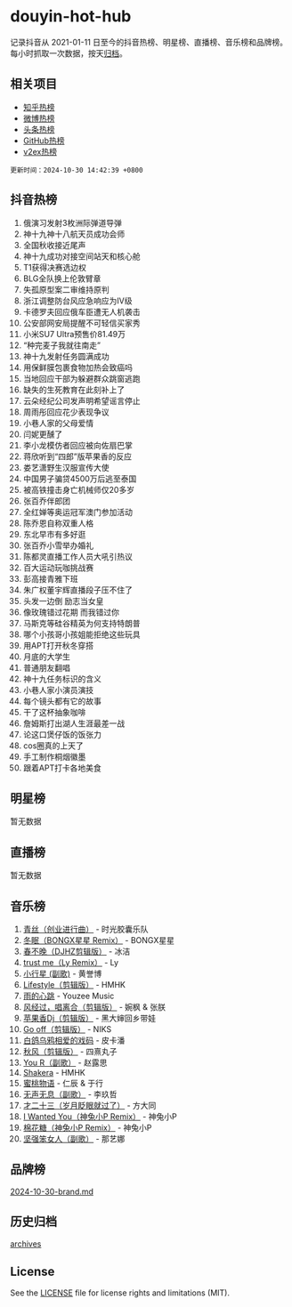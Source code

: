 # douyin-hot-hub

记录抖音从 2021-01-11 日至今的抖音热榜、明星榜、直播榜、音乐榜和品牌榜。每小时抓取一次数据，按天[归档](archives)。

## 相关项目

- [知乎热榜](https://github.com/lonnyzhang423/zhihu-hot-hub)
- [微博热榜](https://github.com/lonnyzhang423/weibo-hot-hub)
- [头条热榜](https://github.com/lonnyzhang423/toutiao-hot-hub)
- [GitHub热榜](https://github.com/lonnyzhang423/github-hot-hub)
- [v2ex热榜](https://github.com/lonnyzhang423/v2ex-hot-hub)


`更新时间：2024-10-30 14:42:39 +0800`

## 抖音热榜

1. 俄演习发射3枚洲际弹道导弹
1. 神十九神十八航天员成功会师
1. 全国秋收接近尾声
1. 神十九成功对接空间站天和核心舱
1. T1获得决赛选边权
1. BLG全队换上伦敦臂章
1. 失孤原型案二审维持原判
1. 浙江调整防台风应急响应为Ⅳ级
1. 卡德罗夫回应俄车臣遭无人机袭击
1. 公安部网安局提醒不可轻信买家秀
1. 小米SU7 Ultra预售价81.49万
1. “种完麦子我就往南走”
1. 神十九发射任务圆满成功
1. 用保鲜膜包裹食物加热会致癌吗
1. 当地回应干部为躲避群众跳窗逃跑
1. 缺失的生死教育在此刻补上了
1. 云朵经纪公司发声明希望谣言停止
1. 周雨彤回应花少表现争议
1. 小巷人家的父母爱情
1. 闫妮更醺了
1. 李小龙模仿者回应被向佐扇巴掌
1. 蒋欣听到“四郎”版苹果香的反应
1. 娄艺潇野生汉服宣传大使
1. 中国男子骗贷4500万后逃至泰国
1. 被高铁撞击身亡机械师仅20多岁
1. 张百乔伴郎团
1. 全红婵等奥运冠军澳门参加活动
1. 陈乔恩自称双重人格
1. 东北早市有多好逛
1. 张百乔小雪举办婚礼
1. 陈都灵直播工作人员大吼引热议
1. 百大运动玩咖挑战赛
1. 彭高接青雅下班
1. 朱广权董宇辉直播段子压不住了
1. 头发一边倒 励志当女皇
1. 像玫瑰错过花期 而我错过你
1. 马斯克等硅谷精英为何支持特朗普
1. 哪个小孩哥小孩姐能拒绝这些玩具
1. 用APT打开秋冬穿搭
1. 月底的大学生
1. 普通朋友翻唱
1. 神十九任务标识的含义
1. 小巷人家小演员演技
1. 每个镜头都有它的故事
1. 干了这杯抽象咖啡
1. 詹姆斯打出湖人生涯最差一战
1. 论这口煲仔饭的饭张力
1. cos圈真的上天了
1. 手工制作桐烟徽墨
1. 跟着APT打卡各地美食

## 明星榜

暂无数据

## 直播榜

暂无数据

## 音乐榜

1. [青丝（创业进行曲）](https://sf5-hl-cdn-tos.douyinstatic.com/obj/tos-cn-ve-2774/ooYARJB5iBRNhCOkDsS3BAKW91CIMoQfwzwKLi) - 时光胶囊乐队
1. [冬眠（BONGX星星 Remix）](https://sf3-cdn-tos.douyinstatic.com/obj/tos-cn-ve-2774/oMCfFFoE3LwQ7agAgOIG4ieExqkeAsxNBEkLdz) - BONGX星星
1. [春不晚（DJHZ剪辑版）](https://sf5-hl-cdn-tos.douyinstatic.com/obj/tos-cn-ve-2774/osEZa7YZ6wNo9QDABgfGFaCQKRQTNafsBJDnKt) - 冰洁
1. [trust me（Ly Remix）](https://sf3-cdn-tos.douyinstatic.com/obj/tos-cn-ve-2774/oUo1M8fz5AfmMSExABQQKFE0eCMWgsiccfqrMA) - Ly
1. [小行星 (副歌)](https://sf5-hl-cdn-tos.douyinstatic.com/obj/tos-cn-ve-2774/oArWEvgkJwVsB0KMIw6iBsAoHAciIjJqzWeTQr) - 黄誉博
1. [Lifestyle（剪辑版）](https://sf6-cdn-tos.douyinstatic.com/obj/tos-cn-ve-2774/owfqGgjwG3V5lCLaAIezFMeg3LtuKNBaZKgzPV) - HMHK
1. [雨的心跳](https://sf3-cdn-tos.douyinstatic.com/obj/tos-cn-ve-2774/o0vI5NZuiJgxWIQQFhXO0RTrsiIAsBSiMIECz) - Youzee Music
1. [风经过，唱离合（剪辑版）](https://sf3-cdn-tos.douyinstatic.com/obj/tos-cn-ve-2774/okllg5DG2MmUF3aiiDfBZx6ZLvfwOTtbCEAHyI) - 婉枫 & 张朕
1. [苹果香Dj（剪辑版）](https://sf5-hl-cdn-tos.douyinstatic.com/obj/tos-cn-ve-2774/oEeIEQbYGAOspCTRAIeYF4Ok8LgZ8NBaRe4ztR) - 黑大婶回乡带娃
1. [Go off（剪辑版）](https://sf5-hl-cdn-tos.douyinstatic.com/obj/tos-cn-ve-2774/oYLJZTCGnIQBt2BsMBCFksOEMnDQesCr2gfZ7N) - NIKS
1. [白鸽乌鸦相爱的戏码](https://sf3-cdn-tos.douyinstatic.com/obj/tos-cn-ve-2774/oMVVEf6eDAOmFtNtCsEqKpIorBDM8Nkg6TZRqC) - 皮卡潘
1. [秋风（剪辑版）](https://sf5-hl-cdn-tos.douyinstatic.com/obj/tos-cn-ve-2774/ocGaU84LfAfzMd2wbXdQFpCGhBiXg82JNMRRie) - 四熹丸子
1. [You R（副歌）](https://sf5-hl-cdn-tos.douyinstatic.com/obj/tos-cn-ve-2774/oc0MZn9aEfLkCFLIxKQQcgBjS9mBBuDttYPfZ1) - 赵露思
1. [Shakera](https://sf5-hl-cdn-tos.douyinstatic.com/obj/tos-cn-ve-2774/ocKtEBgQ8FiQCBDf3nj9Z9gEGEQ4fAZDYEocLY) - HMHK
1. [蜜桃物语](https://sf5-hl-cdn-tos.douyinstatic.com/obj/tos-cn-ve-2774/oIhOSCZtIACtYU4XQkngiW9kCBfVD1Fz9IYeqL) - 仁辰 & 于行
1. [无声无息（副歌）](https://sf3-cdn-tos.douyinstatic.com/obj/tos-cn-ve-2774/osmzBBdYMBoz2NHW7AYiZEErnITswCiYzuA3Nf) - 李玖哲
1. [才二十三（岁月眨眼就过了）](https://sf5-hl-cdn-tos.douyinstatic.com/obj/tos-cn-ve-2774/oYAvkTrUXEBMWYUbL3nl8i01MJ5skiIZASC2H) - 方大同
1. [I Wanted You（神兔小P Remix）](https://sf5-hl-cdn-tos.douyinstatic.com/obj/tos-cn-ve-2774/o4CAubmDQdZeEkstFnCvKIMDag8D2BSBOjfNuh) - 神兔小P
1. [棉花糖（神兔小P Remix）](https://sf5-hl-cdn-tos.douyinstatic.com/obj/tos-cn-ve-2774/o0pEDf1GaEfEYJ1FbgOAFCITQ1zeFD3kgBWGcG) - 神兔小P
1. [坚强笨女人（副歌）](https://sf3-cdn-tos.douyinstatic.com/obj/tos-cn-ve-2774/ospNInQiZvGWyBVg5zkNsAMct5uJIg1CrZiPL) - 那艺娜

## 品牌榜

[2024-10-30-brand.md](archives/2024-10-30-brand.md)

## 历史归档

[archives](archives)

## License

See the [LICENSE](LICENSE) file for license rights and limitations (MIT).

